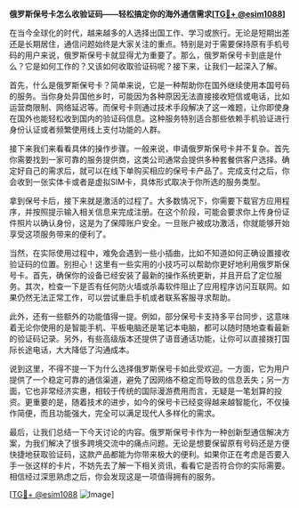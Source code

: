 **俄罗斯保号卡怎么收验证码——轻松搞定你的海外通信需求[[TG💪+ @esim1088](https://t.me/s/esim1088)]**

在当今全球化的时代，越来越多的人选择出国工作、学习或旅行。无论是短期出差还是长期居住，通信问题始终是大家关注的重点。特别是对于需要保持原有手机号码的用户来说，俄罗斯保号卡就显得尤为重要了。那么，俄罗斯保号卡到底是什么？它是如何工作的？又该如何收取验证码呢？接下来，让我们一起深入了解。

首先，什么是俄罗斯保号卡？简单来说，它是一种帮助你在国外继续使用本国号码的服务。当你身处异国他乡时，可能因为各种原因无法直接接收短信或电话，比如运营商限制、网络延迟等。而保号卡则通过技术手段解决了这一难题，让你即使身在国外也能轻松收到国内的验证码信息。这种服务特别适合那些依赖手机验证进行身份认证或者频繁使用线上支付功能的人群。

接下来我们来看看具体的操作步骤。一般来说，申请俄罗斯保号卡并不复杂。首先你需要找到一家可靠的服务提供商，这类公司通常会提供多种套餐供客户选择。确定好自己的需求后，就可以在线下单购买相应的保号卡产品了。完成支付之后，你会收到一张实体卡或者是虚拟SIM卡，具体形式取决于你所选的服务类型。

拿到保号卡后，接下来就是激活的过程了。大多数情况下，你需要下载官方应用程序，并按照提示输入相关信息来完成注册。在这个阶段，可能会要求你上传身份证件照片以确认身份，这是为了保障账户安全。一旦账户被成功激活，你就能够开始享受这项服务带来的便利了。

当然，在实际使用过程中，难免会遇到一些小插曲，比如不知道如何正确设置接收验证码的位置。别担心！这里有一些实用的小技巧可以帮助你更好地利用俄罗斯保号卡。首先，确保你的设备已经安装了最新的操作系统更新，并且开启了定位服务。其次，检查一下是否有任何防火墙或杀毒软件阻止了应用程序访问互联网。如果仍然无法正常工作，可以尝试重启手机或者联系客服寻求帮助。

此外，还有一些额外的功能值得一提。例如，部分保号卡支持多平台同步，这意味着无论你使用的是智能手机、平板电脑还是笔记本电脑，都可以随时随地查看最新的验证码记录。另外，有些高级版本还提供了语音通话功能，让你可以直接拨打国际长途电话，大大降低了沟通成本。

说到这里，不得不提一下为什么选择俄罗斯保号卡如此受欢迎。一方面，它为用户提供了一个稳定可靠的通信渠道，避免了因网络不稳定而导致的信息丢失；另一方面，它也非常经济实惠，相较于传统的国际漫游费用而言，无疑是一笔划算的投资。更重要的是，随着技术的进步，如今的保号卡已经变得越来越智能化，不仅操作简便，而且功能强大，完全可以满足现代人多样化的需求。

最后，让我们总结一下今天讨论的内容。俄罗斯保号卡作为一种创新型通信解决方案，为我们解决了很多跨境交流中的痛点问题。无论是想要保留原有号码还是方便快捷地获取验证码，这款产品都能为你带来极大的便利。如果你正在考虑是否要入手一张这样的卡片，不妨先去了解一下相关资讯，看看它是否符合你的实际需要。相信经过深思熟虑之后，你会发现这是一项值得拥有的服务。

[[TG💪+ @esim1088](https://t.me/s/esim1088) ![Image](https://i.postimg.cc/4NQfJmqS/Snipaste-2025-05-13-00-14-12.png)]